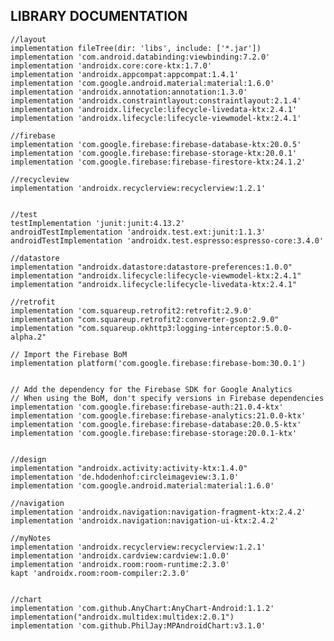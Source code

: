 ## LIBRARY DOCUMENTATION

    //layout
    implementation fileTree(dir: 'libs', include: ['*.jar'])
    implementation 'com.android.databinding:viewbinding:7.2.0'
    implementation 'androidx.core:core-ktx:1.7.0'
    implementation 'androidx.appcompat:appcompat:1.4.1'
    implementation 'com.google.android.material:material:1.6.0'
    implementation 'androidx.annotation:annotation:1.3.0'
    implementation 'androidx.constraintlayout:constraintlayout:2.1.4'
    implementation 'androidx.lifecycle:lifecycle-livedata-ktx:2.4.1'
    implementation 'androidx.lifecycle:lifecycle-viewmodel-ktx:2.4.1'
    
    //firebase
    implementation 'com.google.firebase:firebase-database-ktx:20.0.5'
    implementation 'com.google.firebase:firebase-storage-ktx:20.0.1'
    implementation 'com.google.firebase:firebase-firestore-ktx:24.1.2'
    
    //recycleview
    implementation 'androidx.recyclerview:recyclerview:1.2.1'

    
    //test
    testImplementation 'junit:junit:4.13.2'
    androidTestImplementation 'androidx.test.ext:junit:1.1.3'
    androidTestImplementation 'androidx.test.espresso:espresso-core:3.4.0'

    //datastore
    implementation "androidx.datastore:datastore-preferences:1.0.0"
    implementation "androidx.lifecycle:lifecycle-viewmodel-ktx:2.4.1"
    implementation "androidx.lifecycle:lifecycle-livedata-ktx:2.4.1"

    //retrofit
    implementation 'com.squareup.retrofit2:retrofit:2.9.0'
    implementation "com.squareup.retrofit2:converter-gson:2.9.0"
    implementation "com.squareup.okhttp3:logging-interceptor:5.0.0-alpha.2"

    // Import the Firebase BoM
    implementation platform('com.google.firebase:firebase-bom:30.0.1')


    // Add the dependency for the Firebase SDK for Google Analytics
    // When using the BoM, don't specify versions in Firebase dependencies
    implementation 'com.google.firebase:firebase-auth:21.0.4-ktx'
    implementation 'com.google.firebase:firebase-analytics:21.0.0-ktx'
    implementation 'com.google.firebase:firebase-database:20.0.5-ktx'
    implementation 'com.google.firebase:firebase-storage:20.0.1-ktx'


    //design
    implementation "androidx.activity:activity-ktx:1.4.0"
    implementation 'de.hdodenhof:circleimageview:3.1.0'
    implementation 'com.google.android.material:material:1.6.0'
    
    //navigation
    implementation 'androidx.navigation:navigation-fragment-ktx:2.4.2'
    implementation 'androidx.navigation:navigation-ui-ktx:2.4.2'

    //myNotes
    implementation 'androidx.recyclerview:recyclerview:1.2.1'
    implementation 'androidx.cardview:cardview:1.0.0'
    implementation 'androidx.room:room-runtime:2.3.0'
    kapt 'androidx.room:room-compiler:2.3.0'


    //chart
    implementation 'com.github.AnyChart:AnyChart-Android:1.1.2'
    implementation("androidx.multidex:multidex:2.0.1")
    implementation 'com.github.PhilJay:MPAndroidChart:v3.1.0'
